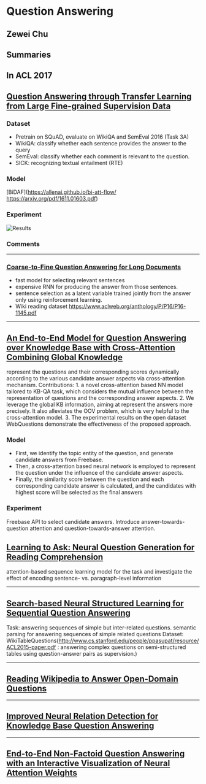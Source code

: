 
# Question Answering

## Zewei Chu

## Summaries

## In ACL 2017

## [Question Answering through Transfer Learning from Large Fine-grained Supervision Data](http://aclweb.org/anthology/P/P17/P17-2081.pdf)


### Dataset
- Pretrain on SQuAD, evaluate on WikiQA and SemEval 2016 (Task 3A)
- WikiQA: classify whether each sentence provides the answer to the query
- SemEval: classify whether each comment is relevant to the question.
- SICK: recognizing textual entailment (RTE)


### Model
[BiDAF](https://allenai.github.io/bi-att-flow/ https://arxiv.org/pdf/1611.01603.pdf)

### Experiment
![Results](QATransfer.png)

### Comments

---

### [Coarse-to-Fine Question Answering for Long Documents](http://aclweb.org/anthology/P/P17/P17-1020.pdf)

- fast model for selecting relevant sentences
- expensive RNN for producing the answer from those sentences.
- sentence selection as a latent variable trained jointly from the answer only using reinforcement learning.
- Wiki reading dataset https://www.aclweb.org/anthology/P/P16/P16-1145.pdf


---

## [An End-to-End Model for Question Answering over Knowledge Base with Cross-Attention Combining Global Knowledge](http://aclweb.org/anthology/P/P17/P17-1021.pdf)

represent the questions and their corresponding scores dynamically according to the various candidate answer aspects via cross-attention mechanism.
Contributions: 1. a novel cross-attention based NN model tailored to KB-QA task, which considers the mutual influence between the representation of questions and the corresponding answer aspects. 2. We leverage the global KB information, aiming at represent the answers more precisely. It also alleviates the OOV problem, which is very helpful to the cross-attention model. 3. The experimental results on the open dataset WebQuestions demonstrate the effectiveness of the proposed approach. 

### Model
- First, we identify the topic entity of the question, and generate candidate answers from Freebase. 
- Then, a cross-attention based neural network is employed to represent the question under the influence of the candidate answer aspects. 
- Finally, the similarity score between the question and each corresponding candidate answer is calculated, and the candidates with highest score will be selected as the final answers

### Experiment
Freebase API to select candidate answers. Introduce answer-towards-question attention and question-towards-answer attention. 


## [Learning to Ask: Neural Question Generation for Reading Comprehension](http://aclweb.org/anthology/P/P17/P17-1123.pdf)

attention-based sequence learning model for the task and investigate the effect of encoding sentence- vs. paragraph-level information




---

## [Search-based Neural Structured Learning for Sequential Question Answering](http://aclweb.org/anthology/P/P17/P17-1167.pdf)

Task: answering sequences of simple but inter-related questions. semantic parsing for answering sequences of simple related questions
Dataset: WikiTableQuestions(http://www.cs.stanford.edu/people/ppasupat/resource/ACL2015-paper.pdf : answering complex questions on semi-structured tables using question-answer pairs as supervision.)




---

## [Reading Wikipedia to Answer Open-Domain Questions](http://aclweb.org/anthology/P/P17/P17-1171.pdf)

---
## [Improved Neural Relation Detection for Knowledge Base Question Answering](http://aclweb.org/anthology/P/P17/P17-1053.pdf)

---
## [End-to-End Non-Factoid Question Answering with an Interactive Visualization of Neural Attention Weights](http://aclweb.org/anthology/P/P17/P17-4004.pdf)



